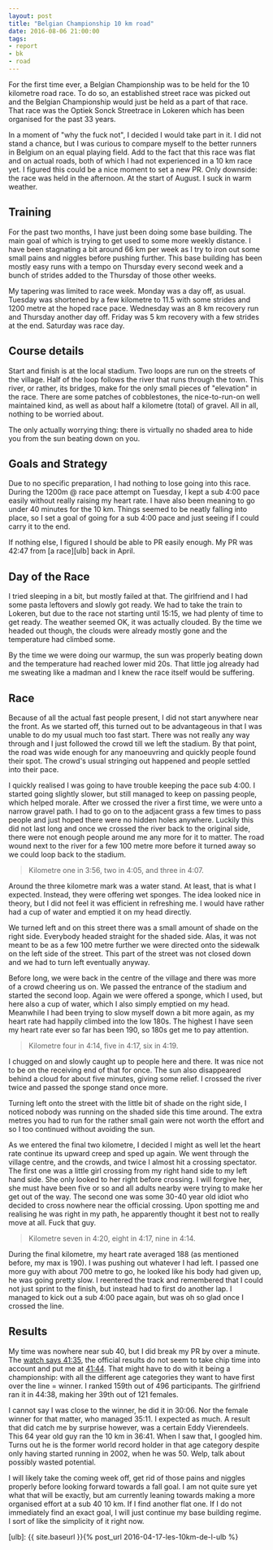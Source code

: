 ```yaml
---
layout: post
title: "Belgian Championship 10 km road"
date: 2016-08-06 21:00:00
tags:
- report
- bk
- road
---
```


For the first time ever, a Belgian Championship was to be held for the 10
kilometre road race.  To do so, an established street race was picked out and
the Belgian Championship would just be held as a part of that race. That race
was the Optiek Sonck Streetrace in Lokeren which has been organised for the
past 33 years.

In a moment of "why the fuck not", I decided I would take part in it. I did not
stand a chance, but I was curious to compare myself to the better runners in
Belgium on an equal playing field.  Add to the fact that this race was flat and on
actual roads, both of which I had not experienced in a 10 km race yet. I
figured this could be a nice moment to set a new PR. Only downside: the race
was held in the afternoon. At the start of August. I suck in warm weather.

## Training

For the past two months, I have just been doing some base building. The main
goal of which is trying to get used to some more weekly distance. I have been
stagnating a bit around 66 km per week as I try to iron out some small pains
and niggles before pushing further. This base building has been mostly easy
runs with a tempo on Thursday every second week and a bunch of strides added to
the Thursday of those other weeks.

My tapering was limited to race week. Monday was a day off, as usual. Tuesday
was shortened by a few kilometre to 11.5 with some strides and 1200 metre at
the hoped race pace. Wednesday was an 8 km recovery run and Thursday another
day off. Friday was 5 km recovery with a few strides at the end. Saturday was
race day.

## Course details

Start and finish is at the local stadium. Two loops are run on the streets of
the village. Half of the loop follows the river that runs through the town.
This river, or rather, its bridges, make for the only small pieces of
"elevation" in the race. There are some patches of cobblestones, the
nice-to-run-on well maintained kind, as well as about half a kilometre (total)
of gravel. All in all, nothing to be worried about.

The only actually worrying thing: there is virtually no shaded area to hide you
from the sun beating down on you.

## Goals and Strategy

Due to no specific preparation, I had nothing to lose going into this race.
During the 1200m @ race pace attempt on Tuesday, I kept a sub 4:00 pace easily
without really raising my heart rate. I have also been meaning to go under 40
minutes for the 10 km. Things seemed to be neatly falling into place, so I set
a goal of going for a sub 4:00 pace and just seeing if I could carry it to the
end.

If nothing else, I figured I should be able to PR easily enough. My PR was
42:47 from [a race][ulb] back in April.

## Day of the Race

I tried sleeping in a bit, but mostly failed at that. The girlfriend and I had
some pasta leftovers and slowly got ready. We had to take the train to Lokeren,
but due to the race not starting until 15:15, we had plenty of time to get
ready. The weather seemed OK, it was actually clouded. By the time we headed
out though, the clouds were already mostly gone and the temperature had climbed
some.

By the time we were doing our warmup, the sun was properly beating down and the
temperature had reached lower mid 20s. That little jog already had me sweating
like a madman and I knew the race itself would be suffering.

## Race

Because of all the actual fast people present, I did not start anywhere near
the front. As we started off, this turned out to be advantageous in that I was
unable to do my usual much too fast start. There was not really any way through
and I just followed the crowd till we left the stadium. By that point, the road
was wide enough for any manoeuvring and quickly people found their spot. The
crowd's usual stringing out happened and people settled into their pace.

I quickly realised I was going to have trouble keeping the pace sub 4:00. I
started going slightly slower, but still managed to keep on passing people,
which helped morale.  After we crossed the river a first time, we were unto a
narrow gravel path. I had to go on to the adjacent grass a few times to pass
people and just hoped there were no hidden holes anywhere. Luckily this did not
last long and once we crossed the river back to the original side, there were
not enough people around me any more for it to matter. The road wound next to
the river for a few 100 metre more before it turned away so we could loop back
to the stadium.

> Kilometre one in 3:56, two in 4:05, and three in 4:07.

Around the three kilometre mark was a water stand. At least, that is what I
expected. Instead, they were offering wet sponges. The idea looked nice in
theory, but I did not feel it was efficient in refreshing me. I would have
rather had a cup of water and emptied it on my head directly.

We turned left and on this street there was a small amount of shade on the
right side. Everybody headed straight for the shaded side. Alas, it
was not meant to be as a few 100 metre further we were directed onto the
sidewalk on the left side of the street. This part of the street was not closed
down and we had to turn left eventually anyway.

Before long, we were back in the centre of the village and there was more of a
crowd cheering us on. We passed the entrance of the stadium and started the
second loop.  Again we were offered a sponge, which I used, but here also a cup
of water, which I also simply emptied on my head. Meanwhile I had been trying
to slow myself down a bit more again, as my heart rate had happily climbed into
the low 180s. The highest I have seen my heart rate ever so far has been 190, so
180s get me to pay attention.

> Kilometre four in 4:14, five in 4:17, six in 4:19.

I chugged on and slowly caught up to people here and there. It was nice not to
be on the receiving end of that for once. The sun also disappeared behind a
cloud for about five minutes, giving some relief. I crossed the river twice and
passed the sponge stand once more.

Turning left onto the street with the little bit of shade on the right side, I
noticed nobody was running on the shaded side this time around.  The extra
metres you had to run for the rather small gain were not worth the effort and
so I too continued without avoiding the sun.

As we entered the final two kilometre, I decided I might as well let the heart
rate continue its upward creep and sped up again.  We went through the village
centre, and the crowds, and twice I almost hit a crossing spectator. The first
one was a little girl crossing from my right hand side to my left hand side.
She only looked to her right before crossing. I will forgive her, she must have
been five or so and all adults nearby were trying to make her get out of the
way. The second one was some 30-40 year old idiot who decided to cross nowhere
near the official crossing. Upon spotting me and realising he was right in
my path, he apparently thought it best not to really move at all. Fuck that guy.

> Kilometre seven in 4:20, eight in 4:17, nine in 4:14.

During the final kilometre, my heart rate averaged 188 (as mentioned before, my
max is 190). I was pushing out whatever I had left. I passed one more guy with
about 700 metre to go, he looked like his body had given up, he was going
pretty slow. I reentered the track and remembered that I could not just sprint
to the finish, but instead had to first do another lap. I managed to kick out a
sub 4:00 pace again, but was oh so glad once I crossed the line.

## Results

My time was nowhere near sub 40, but I did break my PR by over a minute. The
[watch says 41:35][strava], the official results do not seem to take chip time
into account and put me at [41:44][results]. That might have to do with it
being a championship: with all the different age categories they want to
have first over the line = winner. I ranked 159th out of 496 participants. The
girlfriend ran it in 44:38, making her 39th out of 121 females.

I cannot say I was close to the winner, he did it in 30:06. Nor the female
winner for that matter, who managed 35:11. I expected as much. A result that
did catch me by surprise however, was a certain Eddy Vierendeels. This 64 year
old guy ran the 10 km in 36:41. When I saw that, I googled him. Turns out he is
the former world record holder in that age category despite only having started
running in 2002, when he was 50. Welp, talk about possibly wasted potential.

I will likely take the coming week off, get rid of those pains and niggles
properly before looking forward towards a fall goal. I am not quite sure yet
what that will be exactly, but am currently leaning towards making a more
organised effort at a sub 40 10 km. If I find another flat one. If I do not
immediately find an exact goal, I will just continue my base building regime. I
sort of like the simplicity of it right now.

[results]: http://www.chronorace.be/Classements/Classement.aspx?eventId=1186531960181915&mode=large&IdClassement=13824
[strava]: https://www.strava.com/activities/666570627
[ulb]: {{ site.baseurl }}{% post_url 2016-04-17-les-10km-de-l-ulb %}
